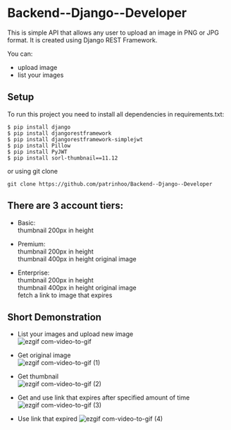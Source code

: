 # Backend--Django--Developer

This is simple API that allows any user to upload an image in PNG or JPG format.
It is created using Django REST Framework.

You can:
* upload image
* list your images

## Setup
To run this project you need to install all dependencies in requirements.txt:
```
$ pip install django
$ pip install djangorestframework
$ pip install djangorestframework-simplejwt
$ pip install Pillow
$ pip install PyJWT
$ pip install sorl-thumbnail==11.12
```

or using git clone
```
git clone https://github.com/patrinhoo/Backend--Django--Developer
```

## There are 3 account tiers:  
* Basic:  
thumbnail 200px in height

* Premium:  
thumbnail 200px in height  
thumbnail 400px in height
original image  

* Enterprise:  
thumbnail 200px in height  
thumbnail 400px in height
original image  
fetch a link to image that expires  

## Short Demonstration 
* List your images and upload new image  
![ezgif com-video-to-gif](https://user-images.githubusercontent.com/81069467/219980727-75123234-a75b-453c-96de-3f26245f5aff.gif)
  
* Get original image  
![ezgif com-video-to-gif (1)](https://user-images.githubusercontent.com/81069467/219980758-52fcf812-4502-437e-90cc-4a4a0df18312.gif)
  
* Get thumbnail  
![ezgif com-video-to-gif (2)](https://user-images.githubusercontent.com/81069467/219980782-45c48756-2d40-4295-a8ca-ac36630c1c89.gif)
  
* Get and use link that expires after specified amount of time
![ezgif com-video-to-gif (3)](https://user-images.githubusercontent.com/81069467/219980850-eb95265d-8ea7-41f2-9b8a-2dde84bbace8.gif)
  
* Use link that expired
![ezgif com-video-to-gif (4)](https://user-images.githubusercontent.com/81069467/219980855-b3d9143c-19c7-435d-b755-59c48865930c.gif)
  
